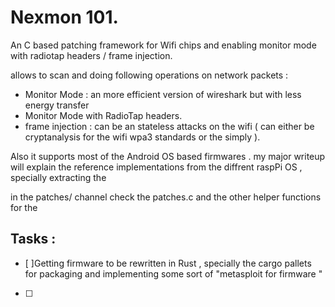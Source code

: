 # Nexmon 101.

An C based patching framework for Wifi chips and enabling monitor mode with radiotap headers / frame injection.

allows to scan and doing following operations on network  packets :
- Monitor Mode : an more efficient version of wireshark but with less energy transfer 
- Monitor Mode with RadioTap headers.
- frame injection : can be an stateless attacks on the wifi ( can either be cryptanalysis  for the wifi wpa3 standards or the simply  ). 


Also it supports most of the Android OS based firmwares . my major writeup will explain the reference implementations  from the diffrent raspPi OS , specially extracting the 

in the patches/ channel check the patches.c and the other helper functions for the 
















##  Tasks : 
- [ ]Getting firmware to be rewritten in Rust , specially the cargo pallets for packaging and implementing some sort of "metasploit for  firmware "

- [ ] 
